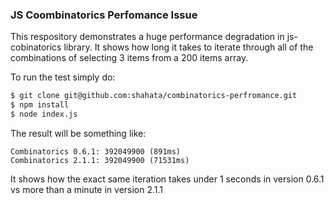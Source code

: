 ### JS Coombinatorics Perfomance Issue

This respository demonstrates a huge performance degradation in js-cobinatorics library.
It shows how long it takes to iterate through all of the combinations of selecting 3 items from a 200 items array.

To run the test simply do:
```sh
$ git clone git@github.com:shahata/combinatorics-perfromance.git
$ npm install
$ node index.js
```

The result will be something like:
```
Combinatorics 0.6.1: 392049900 (891ms)
Combinatorics 2.1.1: 392049900 (71531ms)
```

It shows how the exact same iteration takes under 1 seconds in version 0.6.1 vs more than a minute in version 2.1.1
